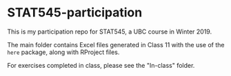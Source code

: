 # STAT545-participation
This is my participation repo for STAT545, a UBC course in Winter 2019. 

The main folder contains Excel files generated in Class 11 with the use of the `here` package, along with RProject files.

For exercises completed in class, please see the "In-class" folder.
